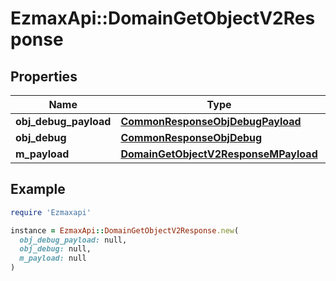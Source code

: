 # EzmaxApi::DomainGetObjectV2Response

## Properties

| Name | Type | Description | Notes |
| ---- | ---- | ----------- | ----- |
| **obj_debug_payload** | [**CommonResponseObjDebugPayload**](CommonResponseObjDebugPayload.md) |  |  |
| **obj_debug** | [**CommonResponseObjDebug**](CommonResponseObjDebug.md) |  | [optional] |
| **m_payload** | [**DomainGetObjectV2ResponseMPayload**](DomainGetObjectV2ResponseMPayload.md) |  |  |

## Example

```ruby
require 'Ezmaxapi'

instance = EzmaxApi::DomainGetObjectV2Response.new(
  obj_debug_payload: null,
  obj_debug: null,
  m_payload: null
)
```

